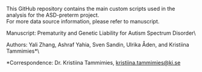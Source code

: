 This GitHub repository contains the main custom scripts used in the analysis for the ASD-preterm project.\
For more data source information, please refer to manuscript.

Manuscript: Prematurity and Genetic Liability for Autism Spectrum Disorder\

Authors: Yali Zhang, Ashraf Yahia, Sven Sandin, Ulrika Åden, and Kristiina Tammimies*\

*Correspondence: Dr. Kristiina Tammimies, kristiina.tammimies@ki.se

